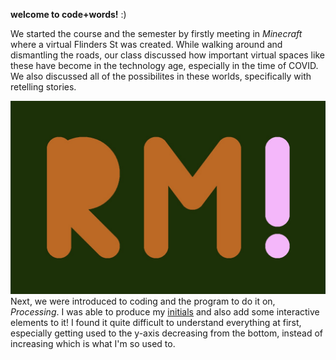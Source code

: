 **welcome to code+words!** :) 


We started the course and the semester by firstly meeting in *Minecraft* where a virtual Flinders St was created. While walking around and dismantling the roads, our class discussed how important virtual spaces like these have become in the technology age, especially in the time of COVID. We also discussed all of the possibilites in these worlds, specifically with retelling stories.

![](intialsInteractive.jpg)
Next, we were introduced to coding and the program to do it on, *Processing*. I was able to produce my [initials](http://127.0.0.1:8914/) and also add some interactive elements to it! I found it quite difficult to understand everything at first, especially getting used to the y-axis decreasing from the bottom, instead of increasing which is what I'm so used to.  
